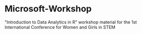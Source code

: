 # Microsoft-Workshop

"Introduction to Data Analytics in R" workshop material for the 1st International Conference for Women and Girls in STEM
